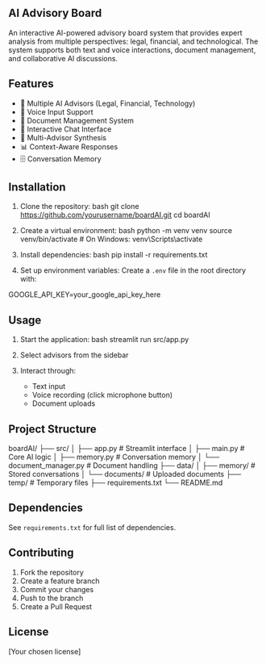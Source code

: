 ## AI Advisory Board

An interactive AI-powered advisory board system that provides expert analysis from multiple perspectives: legal, financial, and technological. The system supports both text and voice interactions, document management, and collaborative AI discussions.

## Features

- 🤖 Multiple AI Advisors (Legal, Financial, Technology)
- 🎤 Voice Input Support
- 📄 Document Management System
- 💬 Interactive Chat Interface
- 🤝 Multi-Advisor Synthesis
- 📊 Context-Aware Responses
- 🗄️ Conversation Memory

## Installation

1. Clone the repository:
bash
git clone https://github.com/yourusername/boardAI.git
cd boardAI

2. Create a virtual environment:
bash
python -m venv venv
source venv/bin/activate # On Windows: venv\Scripts\activate

3. Install dependencies:
bash
pip install -r requirements.txt

4. Set up environment variables:
Create a `.env` file in the root directory with:

GOOGLE_API_KEY=your_google_api_key_here

## Usage

1. Start the application:
bash
streamlit run src/app.py

2. Select advisors from the sidebar
3. Interact through:
   - Text input
   - Voice recording (click microphone button)
   - Document uploads

## Project Structure
boardAI/
├── src/
│ ├── app.py # Streamlit interface
│ ├── main.py # Core AI logic
│ ├── memory.py # Conversation memory
│ └── document_manager.py # Document handling
├── data/
│ ├── memory/ # Stored conversations
│ └── documents/ # Uploaded documents
├── temp/ # Temporary files
├── requirements.txt
└── README.md

## Dependencies

See `requirements.txt` for full list of dependencies.

## Contributing

1. Fork the repository
2. Create a feature branch
3. Commit your changes
4. Push to the branch
5. Create a Pull Request

## License

[Your chosen license]